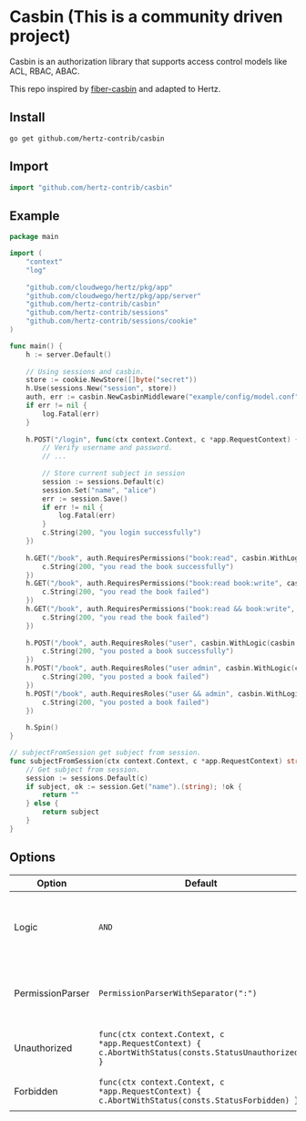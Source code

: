 # Casbin (This is a community driven project)

Casbin is an authorization library that supports access control models like ACL, RBAC, ABAC.

This repo inspired by [fiber-casbin](https://github.com/gofiber/contrib/tree/main/casbin) and adapted to Hertz.

## Install

``` shell
go get github.com/hertz-contrib/casbin
```

## Import

```go
import "github.com/hertz-contrib/casbin"
```

## Example

```go
package main

import (
    "context"
    "log"
    
    "github.com/cloudwego/hertz/pkg/app"
    "github.com/cloudwego/hertz/pkg/app/server"
    "github.com/hertz-contrib/casbin"
    "github.com/hertz-contrib/sessions"
    "github.com/hertz-contrib/sessions/cookie"
)

func main() {
    h := server.Default()
    
    // Using sessions and casbin.
    store := cookie.NewStore([]byte("secret"))
    h.Use(sessions.New("session", store))
    auth, err := casbin.NewCasbinMiddleware("example/config/model.conf", "example/config/policy.csv", subjectFromSession)
    if err != nil {
        log.Fatal(err)
    }
    
    h.POST("/login", func(ctx context.Context, c *app.RequestContext) {
        // Verify username and password.
        // ...
    
        // Store current subject in session
        session := sessions.Default(c)
        session.Set("name", "alice")
        err := session.Save()
        if err != nil {
            log.Fatal(err)
        }
        c.String(200, "you login successfully")
    })
    
    h.GET("/book", auth.RequiresPermissions("book:read", casbin.WithLogic(casbin.AND)), func(ctx context.Context, c *app.RequestContext) {
        c.String(200, "you read the book successfully")
    })
    h.GET("/book", auth.RequiresPermissions("book:read book:write", casbin.WithLogic(casbin.AND)), func(ctx context.Context, c *app.RequestContext) {
        c.String(200, "you read the book failed")
    })
    h.GET("/book", auth.RequiresPermissions("book:read && book:write", casbin.WithLogic(casbin.CUSTOM)), func(ctx context.Context, c *app.RequestContext) {
        c.String(200, "you read the book failed")
    })
    
    h.POST("/book", auth.RequiresRoles("user", casbin.WithLogic(casbin.AND)), func(ctx context.Context, c *app.RequestContext) {
        c.String(200, "you posted a book successfully")
    })
    h.POST("/book", auth.RequiresRoles("user admin", casbin.WithLogic(casbin.AND)), func(ctx context.Context, c *app.RequestContext) {
        c.String(200, "you posted a book failed")
    })
    h.POST("/book", auth.RequiresRoles("user && admin", casbin.WithLogic(casbin.CUSTOM)), func(ctx context.Context, c *app.RequestContext) {
        c.String(200, "you posted a book failed")
    })
    
    h.Spin()
}

// subjectFromSession get subject from session.
func subjectFromSession(ctx context.Context, c *app.RequestContext) string {
    // Get subject from session.
    session := sessions.Default(c)
    if subject, ok := session.Get("name").(string); !ok {
        return ""
    } else {
        return subject
    }
}
```

## Options

| Option           | Default                                                                                                | Description                                                                                                            |
|------------------|--------------------------------------------------------------------------------------------------------|------------------------------------------------------------------------------------------------------------------------|
| Logic            | `AND`                                                                                                  | Logic is the logical operation (AND/OR) used in permission checks in case multiple permissions or roles are specified. |
| PermissionParser | `PermissionParserWithSeparator(":")`                                                                   | PermissionParserFunc is used for parsing the permission to extract object and action usually.                          |
| Unauthorized     | `func(ctx context.Context, c *app.RequestContext) {    c.AbortWithStatus(consts.StatusUnauthorized) }` | Unauthorized defines the response body for unauthorized responses.                                                     |
| Forbidden        | `func(ctx context.Context, c *app.RequestContext) {    c.AbortWithStatus(consts.StatusForbidden) }`    | Forbidden defines the response body for forbidden responses.                                                           |

